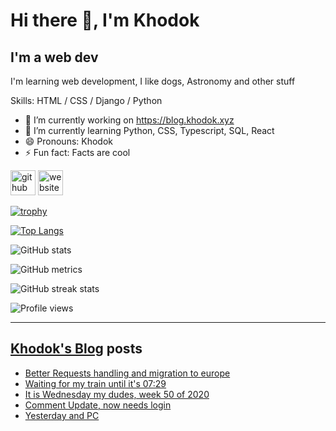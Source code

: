 # Hi there 👋, I'm Khodok

## I'm a web dev

I'm learning web development, I like dogs, Astronomy and other stuff

Skills: HTML / CSS / Django / Python

- 🔭 I’m currently working on https://blog.khodok.xyz
- 🌱 I’m currently learning Python, CSS, Typescript, SQL, React
- 😄 Pronouns: Khodok
- ⚡ Fun fact: Facts are cool

[<img src='https://cdn.jsdelivr.net/npm/simple-icons@3.0.1/icons/github.svg' alt='github' height='40'>](https://github.com/Khoding)
[<img src='https://cdn.jsdelivr.net/npm/simple-icons@3.0.1/icons/icloud.svg' alt='website' height='40'>](https://khodok.xyz)

[![trophy](https://github-profile-trophy.vercel.app/?username=Khoding)](https://github.com/ryo-ma/github-profile-trophy)

[![Top Langs](https://github-readme-stats.vercel.app/api/top-langs/?username=Khoding)](https://github.com/anuraghazra/github-readme-stats)

![GitHub stats](https://github-readme-stats.vercel.app/api?username=Khoding&show_icons=true)  

![GitHub metrics](https://metrics.lecoq.io/Khoding)  

![GitHub streak stats](https://github-readme-streak-stats.herokuapp.com/?user=Khoding)  

![Profile views](https://gpvc.arturio.dev/Khoding)  

---

## [Khodok's Blog] posts

<!-- BLOG-POST-LIST:START -->
- [Better Requests handling and migration to europe](https://blog.khodok.xyz/post/better-requests-handling-and-migration-to-europe/)
- [Waiting for my train until it's 07:29](https://blog.khodok.xyz/post/waiting-for-my-train-until-its-0729/)
- [It is Wednesday my dudes, week 50 of 2020](https://blog.khodok.xyz/post/it-is-wednesday-my-dudes-week-50-of-2020/)
- [Comment Update, now needs login](https://blog.khodok.xyz/post/comment-update-now-needs-login/)
- [Yesterday and PC](https://blog.khodok.xyz/post/yesterday-and-pc/)
<!-- BLOG-POST-LIST:END -->

[khodok's blog]: https://khoding.github.io/Khodirect/khoBlog "Khodok's Blog"
